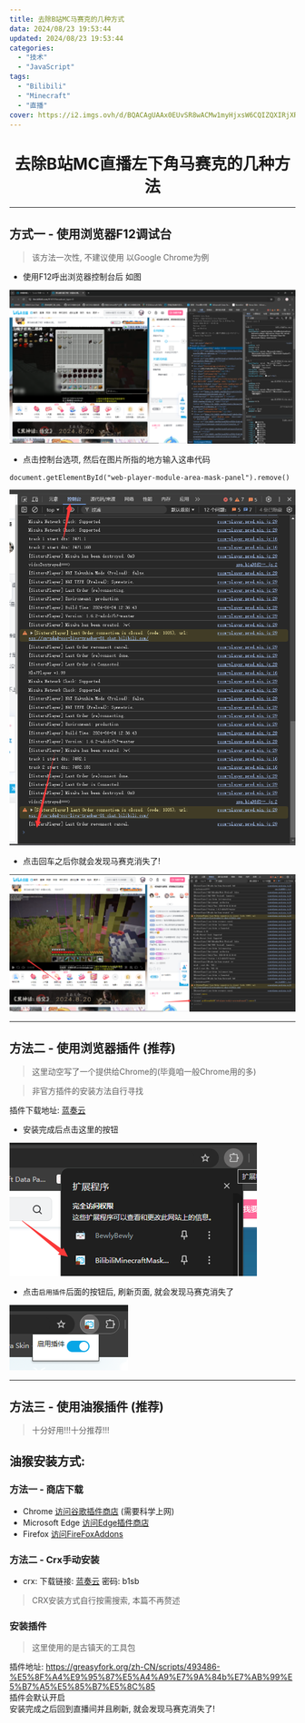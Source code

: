 ```yaml
---
title: 去除B站MC马赛克的几种方式
data: 2024/08/23 19:53:44
updated: 2024/08/23 19:53:44
categories:
  - "技术"
  - "JavaScript"
tags: 
  - "Bilibili"
  - "Minecraft"
  - "直播"
cover: https://i2.imgs.ovh/d/BQACAgUAAx0EUvSR8wACMw1myHjxsW6CQIZQXIRjXRgHhY5HTAACkBAAAoX-SVYF5Lm_oHMQQTUE
---
```


<div align="center">

# 去除B站MC直播左下角马赛克的几种方法

</div>

---

## 方式一 - 使用浏览器F12调试台
> 该方法一次性, 不建议使用
> 以Google Chrome为例

- 使用F12呼出浏览器控制台后 如图

![F12后](../img/remove_mask/1-1.png)

- 点击控制台选项, 然后在图片所指的地方输入这串代码
```
document.getElementById("web-player-module-area-mask-panel").remove()
```

![img_1.png](../img/remove_mask/1-2.png)

- 点击回车之后你就会发现马赛克消失了!

![img.png](../img/remove_mask/1-3.png)

---

## 方法二 - 使用浏览器插件 (推荐)
> 这里动空写了一个提供给Chrome的(毕竟咱一般Chrome用的多)

> 非官方插件的安装方法自行寻找

插件下载地址:
[蓝奏云](https://wwks.lanzouj.com/iH9jp2886mna)

- 安装完成后点击这里的按钮

![img.png](../img/remove_mask/2-1.png)

- 点击`启用插件`后面的按钮后, 刷新页面, 就会发现马赛克消失了

![img.png](../img/remove_mask/2-2.png)

---

## 方法三 - 使用油猴插件 (推荐)
> 十分好用!!!十分推荐!!!

## 油猴安装方式:
### 方法一 - 商店下载
- Chrome
[访问谷歌插件商店](https://chromewebstore.google.com/detail/gcalenpjmijncebpfijmoaglllgpjagf) (需要科学上网)
- Microsoft Edge
[访问Edge插件商店](https://microsoftedge.microsoft.com/addons/detail/tampermonkey/iikmkjmpaadaobahmlepeloendndfphd)
- Firefox
[访问FireFoxAddons](https://addons.mozilla.org/zh-CN/firefox/addon/tampermonkey/)
### 方法二 - Crx手动安装
- crx:
下载链接: [蓝奏云](https://wwks.lanzouj.com/idkqN2889s2d) 密码: b1sb  
> CRX安装方式自行按需搜索, 本篇不再赘述

### 安装插件
> 这里使用的是古镇天的工具包

插件地址: https://greasyfork.org/zh-CN/scripts/493486-%E5%8F%A4%E9%95%87%E5%A4%A9%E7%9A%84b%E7%AB%99%E5%B7%A5%E5%85%B7%E5%8C%85  
插件会默认开启  
安装完成之后回到直播间并且刷新, 就会发现马赛克消失了!

